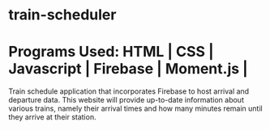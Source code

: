 # train-scheduler

# Programs Used: HTML | CSS | Javascript | Firebase | Moment.js |

Train schedule application that incorporates Firebase to host arrival and departure data. This website will provide up-to-date information about various trains, namely their arrival times and how many minutes remain until they arrive at their station.
